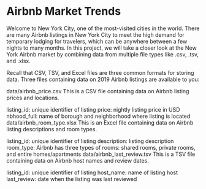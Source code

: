 # Airbnb Market Trends
Welcome to New York City, one of the most-visited cities in the world. There are many Airbnb listings in New York City to meet the high demand for temporary lodging for travelers, which can be anywhere between a few nights to many months. In this project, we will take a closer look at the New York Airbnb market by combining data from multiple file types like .csv, .tsv, and .xlsx.

Recall that CSV, TSV, and Excel files are three common formats for storing data. Three files containing data on 2019 Airbnb listings are available to you:

data/airbnb_price.csv This is a CSV file containing data on Airbnb listing prices and locations.

listing_id: unique identifier of listing
price: nightly listing price in USD
nbhood_full: name of borough and neighborhood where listing is located
data/airbnb_room_type.xlsx This is an Excel file containing data on Airbnb listing descriptions and room types.

listing_id: unique identifier of listing
description: listing description
room_type: Airbnb has three types of rooms: shared rooms, private rooms, and entire homes/apartments
data/airbnb_last_review.tsv This is a TSV file containing data on Airbnb host names and review dates.

listing_id: unique identifier of listing
host_name: name of listing host
last_review: date when the listing was last reviewed

